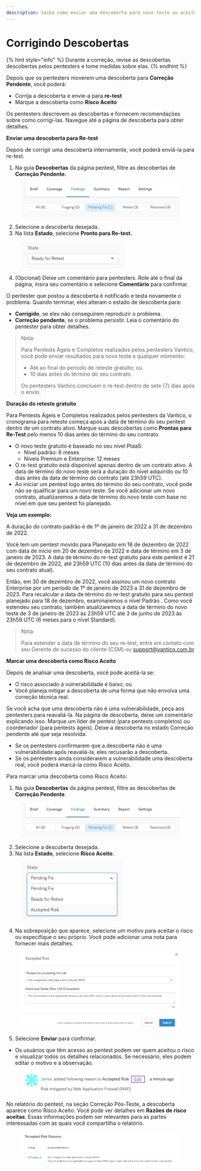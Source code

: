 ```yaml
---
description: Saiba como enviar uma descoberta para novo teste ou aceitá-la.
---
```


# Corrigindo Descobertas

{% hint style="info" %}
Durante a correção, revise as descobertas descobertas pelos pentesters e tome medidas sobre elas.
{% endhint %}



Depois que os pentesters moverem uma descoberta para **Correção Pendente**, você poderá:

* Corrija a descoberta e envie-a para **re-test**
* Marque a descoberta como **Risco Aceito**

Os pentesters descrevem as descobertas e fornecem recomendações sobre como corrigi-las. Navegue até a página de descoberta para obter detalhes.



**Enviar uma descoberta para Re-test**

Depois de corrigir uma descoberta internamente, você poderá enviá-la para re-test.

1. Na guia **Descobertas** da página pentest, filtre as descobertas de **Correção Pendente.**

<figure><img src="../../../../.gitbook/assets/FilterPendingFixFindings.png" alt=""><figcaption></figcaption></figure>

2. Selecione a descoberta desejada.
3. Na lista **Estado**, selecione **Pronto para Re-test.**

<figure><img src="../../../../.gitbook/assets/ReadyForRetestFinding.png" alt=""><figcaption></figcaption></figure>

4. (Opcional) Deixe um comentário para pentesters. Role até o final da página, insira seu comentário e selecione **Comentário** para confirmar.

O pentester que postou a descoberta é notificado e testa novamente o problema. Quando terminar, eles alteram o estado de descoberta para:

* **Corrigido**, se eles não conseguirem reproduzir o problema.
* **Correção pendente**, se o problema persistir. Leia o comentário do pentester para obter detalhes.



> Nota:
>
> Para Pentests Ágeis e Completos realizados pelos pentesters Vantico, você pode enviar resultados para novo teste a qualquer momento:
>
> * Até ao final do período de reteste gratuito; ou
> * 10 dias antes do término do seu contrato.
>
> Os pentesters Vantico concluem o re-test dentro de sete (7) dias após o envio.



**Duração do reteste gratuito**

Para Pentests Ágeis e Completos realizados pelos pentesters da Vantico, o cronograma para reteste começa após a data de término do seu pentest dentro de um contrato ativo. Marque suas descobertas como **Prontas para Re-Test** pelo menos 10 dias antes do término do seu contrato.

* O novo teste gratuito é baseado no seu nível PtaaS:
  * Nível padrão: 6 meses
  * Níveis Premium e Enterprise: 12 meses
* O re-test gratuito está disponível apenas dentro de um contrato ativo. A data de término do novo teste será a duração do nível adquirido ou 10 dias antes da data de término do contrato (até 23h59 UTC).
* Ao iniciar um pentest logo antes do término do seu contrato, você pode não se qualificar para um novo teste. Se você adicionar um novo contrato, atualizaremos a data de término do novo teste com base no nível em que seu pentest foi planejado.

**Veja um exemplo:**

A duração do contrato padrão é de 1º de janeiro de 2022 a 31 de dezembro de 2022.

Você tem um pentest movido para Planejado em 18 de dezembro de 2022 com data de início em 20 de dezembro de 2022 e data de término em 3 de janeiro de 2023. A data de término do re-test gratuito para este pentest é 21 de dezembro de 2022, até 23h59 UTC (10 dias antes da data de término do seu contrato atual).

Então, em 30 de dezembro de 2022, você assinou um novo contrato Enterprise por um período de 1º de janeiro de 2023 a 31 de dezembro de 2023. Para recalcular a data de término do re-test gratuito para seu pentest planejado para 18 de dezembro, examinaremos o nível Padrão . Como você estendeu seu contrato, também atualizaremos a data de término do novo teste de 3 de janeiro de 2023 às 23h59 UTC até 3 de junho de 2023 às 23h59 UTC (6 meses para o nível Standard).



> Nota:
>
> Para estender a data de término do seu re-test, entre em contato com seu Gerente de sucesso do cliente (CSM) ou [support@vantico.com.br](mailto:support@vantico.com.br)





**Marcar uma descoberta como Risco Aceito**

Depois de analisar uma descoberta, você pode aceitá-la se:

* O risco associado à vulnerabilidade é baixo; ou
* Você planeja mitigar a descoberta de uma forma que não envolva uma correção técnica real.

Se você acha que uma descoberta não é uma vulnerabilidade, peça aos pentesters para reavaliá-la. Na página de descoberta, deixe um comentário explicando isso. Marque um líder de pentest (para pentests completos) ou coordenador (para pentests ágeis). Deixe a descoberta no estado Correção pendente até que seja resolvida.

* Se os pentesters confirmarem que a descoberta não é uma vulnerabilidade após reavaliá-la, eles recusarão a descoberta.
* Se os pentesters ainda considerarem a vulnerabilidade uma descoberta real, você poderá marcá-la como Risco Aceito.



Para marcar uma descoberta como Risco Aceito:

1. Na guia **Descobertas** da página pentest, filtre as descobertas de **Correção Pendente**.

<figure><img src="../../../../.gitbook/assets/FilterPendingFixFindings (1).png" alt=""><figcaption></figcaption></figure>

2. Selecione a descoberta desejada.
3. Na lista **Estado**, selecione **Risco Aceito.**

<figure><img src="../../../../.gitbook/assets/AcceptedRiskFinding.png" alt=""><figcaption></figcaption></figure>

4. Na sobreposição que aparece, selecione um motivo para aceitar o risco ou especifique o seu próprio. Você pode adicionar uma nota para fornecer mais detalhes.

<figure><img src="../../../../.gitbook/assets/AcceptedRiskReason.png" alt=""><figcaption></figcaption></figure>

5. Selecione **Enviar** para confirmar.

* Os usuários que têm acesso ao pentest podem ver quem aceitou o risco e visualizar todos os detalhes relacionados. Se necessário, eles podem editar o motivo e a observação.

<figure><img src="../../../../.gitbook/assets/EditAcceptedRisk.png" alt=""><figcaption></figcaption></figure>

No relatório do pentest, na seção Correção Pós-Teste, a descoberta aparece como Risco Aceito. Você pode ver detalhes em **Razões de risco aceitas**. Essas informações podem ser relevantes para as partes interessadas com as quais você compartilha o relatório.

<figure><img src="../../../../.gitbook/assets/AcceptedRiskReasons.png" alt=""><figcaption></figcaption></figure>

